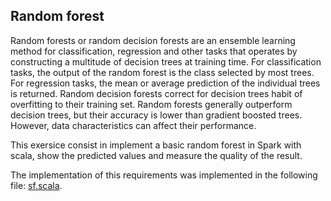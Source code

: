 ## Random forest
Random forests or random decision forests are an ensemble learning method for classification, regression and other tasks that operates by constructing a multitude of decision trees at training time.
For classification tasks, the output of the random forest is the class selected by most trees.
For regression tasks, the mean or average prediction of the individual trees is returned.
Random decision forests correct for decision trees habit of overfitting to their training set.
Random forests generally outperform decision trees, but their accuracy is lower than gradient boosted trees. However, data characteristics can affect their performance.

This exersice consist in implement a basic random forest in Spark with scala, show the predicted values and measure the quality of the result.

The implementation of this requirements was implemented in the following file:
[sf.scala](rf.scala).
